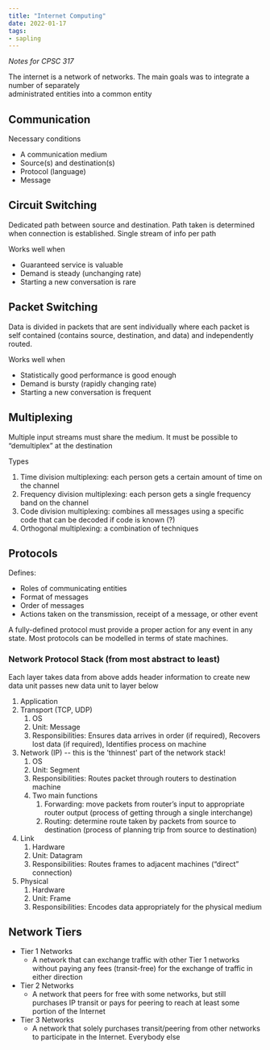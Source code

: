 ```yaml
---
title: "Internet Computing"
date: 2022-01-17
tags:
- sapling
---
```


*Notes for CPSC 317*

The internet is a network of networks. The main goals was to integrate a number of separately  
administrated entities into a common entity

## Communication
Necessary conditions
- A communication medium
- Source(s) and destination(s)
- Protocol (language)
- Message

## Circuit Switching
Dedicated path between source and destination. Path taken is determined when connection is established. Single stream of info per path

Works well when  
- Guaranteed service is valuable  
- Demand is steady (unchanging rate)  
- Starting a new conversation is rare

## Packet Switching
Data is divided in packets that are sent individually where each packet is self contained (contains source, destination, and data) and independently routed.

Works well when  
- Statistically good performance is good enough
- Demand is bursty (rapidly changing rate)
- Starting a new conversation is frequent

## Multiplexing
Multiple input streams must share the medium. It must be possible to “demultiplex” at the destination

Types
1. Time division multiplexing: each person gets a certain amount of time on the channel
2. Frequency division multiplexing: each person gets a single frequency band on the channel
3. Code division multiplexing: combines all messages using a specific code that can be decoded if code is known (?)
4. Orthogonal multiplexing: a combination of techniques

## Protocols
Defines:  
- Roles of communicating entities  
- Format of messages  
- Order of messages  
- Actions taken on the transmission, receipt of a message, or other event

A fully-defined protocol must provide a proper action for any event in any state. Most protocols can be modelled in terms of state machines.

### Network Protocol Stack (from most abstract to least)
Each layer takes data from above adds header information to create new data unit passes new data unit to layer below

1. Application
2. Transport (TCP, UDP)
	1. OS
	2. Unit: Message
	3. Responsibilities: Ensures data arrives in order (if required), Recovers lost data (if required), Identifies process on machine
4. Network (IP) -- this is the 'thinnest' part of the network stack!
	1. OS
	2. Unit: Segment
	3. Responsibilities: Routes packet through routers to destination machine
	4. Two main functions
		1. Forwarding: move packets from router’s input to appropriate router output (process of getting through a single interchange)
		2. Routing: determine route taken by packets from source to destination (process of planning trip from source to destination)
5. Link
	1. Hardware
	2. Unit: Datagram
	3. Responsibilities: Routes frames to adjacent machines (“direct” connection)
6. Physical
	1. Hardware
	2. Unit: Frame
	3. Responsibilities: Encodes data appropriately for the physical medium

## Network Tiers
- Tier 1 Networks
	- A network that can exchange traffic with other Tier 1 networks without paying any fees (transit-free) for the exchange of traffic in either direction
- Tier 2 Networks
	- A network that peers for free with some networks, but still purchases IP transit or pays for peering to reach at least some portion of the Internet
- Tier 3 Networks
	- A network that solely purchases transit/peering from other networks to participate in the Internet. Everybody else